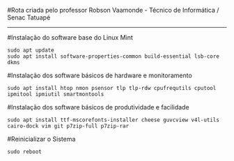 #Rota criada pelo professor Robson Vaamonde - Técnico de Informática / Senac Tatuapé

____________________

#Instalação do software base do Linux Mint

```
sudo apt update
sudo apt install software-properties-common build-essential lsb-core dkms
```

#Instalação dos software básicos de hardware e monitoramento

```
sudo apt install htop nmon psensor tlp tlp-rdw cpufrequtils cputool ipmitool ipmiutil smartmontools
```

#Instalação dos software básicos de produtividade e facilidade

```
sudo apt install ttf-mscorefonts-installer cheese guvcview v4l-utils cairo-dock vim git p7zip-full p7zip-rar
```

#Reinicializar o Sistema

```
sudo reboot
```
